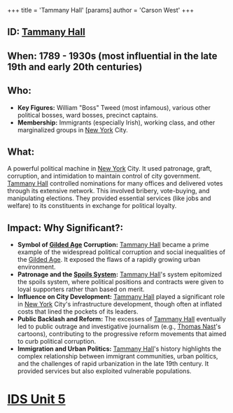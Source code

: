 +++
 title = 'Tammany Hall'
[params]
	author = 'Carson West'
+++
## ID: [Tammany Hall](./../tammany-hall/)

## When: 1789 - 1930s (most influential in the late 19th and early 20th centuries)

## Who:
* **Key Figures:**  William "Boss" Tweed (most infamous), various other political bosses, ward bosses, precinct captains.
* **Membership:**  Immigrants (especially Irish), working class, and other marginalized groups in [New York](./../new-york/) City.

## What:
A powerful political machine in [New York](./../new-york/) City.  It used patronage, graft, corruption, and intimidation to maintain control of city government.  [Tammany Hall](./../tammany-hall/) controlled nominations for many offices and delivered votes through its extensive network. This involved bribery, vote-buying, and manipulating elections. They provided essential services (like jobs and welfare) to its constituents in exchange for political loyalty.

## Impact: Why Significant?:
* **Symbol of [Gilded Age](./../gilded-age/) Corruption:** [Tammany Hall](./../tammany-hall/) became a prime example of the widespread political corruption and social inequalities of the [Gilded Age](./../gilded-age/).  It exposed the flaws of a rapidly growing urban environment.
* **Patronage and the [Spoils System](./../spoils-system/):**  [Tammany Hall](./../tammany-hall/)'s system epitomized the spoils system, where political positions and contracts were given to loyal supporters rather than based on merit.
* **Influence on City Development:**  [Tammany Hall](./../tammany-hall/) played a significant role in [New York](./../new-york/) City's infrastructure development, though often at inflated costs that lined the pockets of its leaders.
* **Public Backlash and Reform:** The excesses of [Tammany Hall](./../tammany-hall/) eventually led to public outrage and investigative journalism (e.g., [Thomas Nast](./../thomas-nast/)'s cartoons), contributing to the progressive reform movements that aimed to curb political corruption.
* **Immigration and Urban Politics:**  [Tammany Hall](./../tammany-hall/)'s history highlights the complex relationship between immigrant communities, urban politics, and the challenges of rapid urbanization in the late 19th century.  It provided services but also exploited vulnerable populations.

# [IDS Unit 5](./../ids-unit-5/)